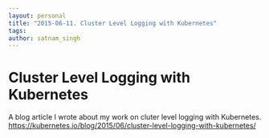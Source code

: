 ```yaml
---
layout: personal
title: "2015-06-11. Cluster Level Logging with Kubernetes"
tags:
author: satnam_singh
---
```

# Cluster Level Logging with Kubernetes

A blog article I wrote about my work on cluter level logging with Kubernetes.
https://kubernetes.io/blog/2015/06/cluster-level-logging-with-kubernetes/